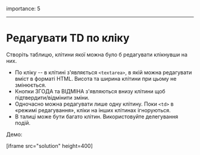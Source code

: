 importance: 5

---

# Редагувати TD по кліку

Створіть таблицю, клітини якої можна було б редагувати клікнувши на них.

- По кліку -- в клітині з'являється `<textarea>`, в якій можна редагувати вміст в форматі HTML. Висота та ширина клітини при цьому не змінюється.
- Кнопки ЗГОДА та ВІДМІНА з'являються внизу клітини щоб підтвердити/відмінити зміни.
- Одночасно можна редагувати лише одну клітину. Поки `<td>` в «режимі редагування», кліки на інших клітинах ігноруються.
- В талиці може бути багато клітин. Використовуйте делегування подій.

Демо:

[iframe src="solution" height=400]
